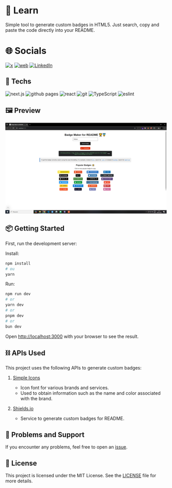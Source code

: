 # 📄 Learn
Simple tool to generate custom badges in HTML5. Just search, copy and paste the code directly into your README.

# 🌐 Socials
[![x](https://img.shields.io/badge/x-000000?style=for-the-badge&logo=x&logoColor=white)](https://twitter.com/t_h_e_u) [![web](https://img.shields.io/badge/web-000000?style=for-the-badge&logo=web&logoColor=white)](https://t-heu.github.io/) [![LinkedIn](https://img.shields.io/badge/LinkedIn-0A66C2?style=for-the-badge&logo=LinkedIn&logoColor=white)](https://www.linkedin.com/in/matheusgbatista/)

## 🚀 Techs
![next.js](https://img.shields.io/badge/next.js-000000?style=for-the-badge&logo=next.js&logoColor=white) ![github pages](https://img.shields.io/badge/GitHub%20Pages-222222?style=for-the-badge&logo=github-pages&logoColor=white) ![react](https://img.shields.io/badge/react-61DAFB?style=for-the-badge&logo=react&logoColor=white) ![git](https://img.shields.io/badge/git-F05032?style=for-the-badge&logo=git&logoColor=white) ![TypeScript](https://img.shields.io/badge/TypeScript-3178C6?style=for-the-badge&logo=TypeScript&logoColor=white) ![eslint](https://img.shields.io/badge/ESLint-4B32C3?style=for-the-badge&logo=eslint&logoColor=white)

## 🖼️ Preview
![alt text](docs/preview.png "Scree Home")

## 📦 Getting Started

First, run the development server:

Install:
```bash
npm install
# ou
yarn
```

Run:
```bash
npm run dev
# or
yarn dev
# or
pnpm dev
# or
bun dev
```

Open [http://localhost:3000](http://localhost:3000) with your browser to see the result.

## ⛓️ APIs Used

This project uses the following APIs to generate custom badges:

1. [Simple Icons](https://cdn.jsdelivr.net/npm/simple-icons@latest/_data/simple-icons.json)  
   - Icon font for various brands and services.
   - Used to obtain information such as the name and color associated with the brand.

2. [Shields.io](https://shields.io/)  
    - Service to generate custom badges for README.

## 🐛 Problems and Support

If you encounter any problems, feel free to open an [issue](https://github.com/t-heu/badge-generator/issues).

## 📄 License
This project is licensed under the MIT License. See the [LICENSE](LICENSE) file for more details.

